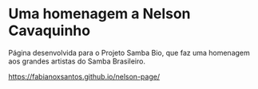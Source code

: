 # Uma homenagem a Nelson Cavaquinho
Página desenvolvida para o Projeto Samba Bio, que faz uma homenagem aos grandes artistas do Samba Brasileiro.

https://fabianoxsantos.github.io/nelson-page/